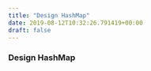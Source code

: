 ```yaml
---
title: "Design HashMap"
date: 2019-08-12T10:32:26.791419+00:00
draft: false
---
```


### Design HashMap
